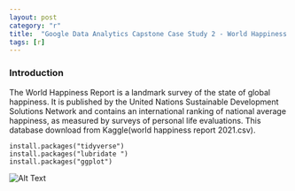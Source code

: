 ```yaml
---
layout: post
category: "r"
title:  "Google Data Analytics Capstone Case Study 2 - World Happiness Report"
tags: [r]
---
```

### Introduction

The World Happiness Report is a landmark survey of the state of global happiness. It is published by the United Nations Sustainable Development Solutions Network and contains an international ranking of national average happiness, 
as measured by surveys of personal life evaluations. This database download from Kaggle(world happiness report 2021.csv).

<!-- more -->
```
install.packages("tidyverse")
install.packages("lubridate ")
install.packages("ggplot")
```

![Alt Text](https://github.com/MoonBrillante/moonbrillante.github.io/tree/master/my_picture/worldhappiness001.jpg)

```
```

```
```

```
```

```
```

```
```

```
```


